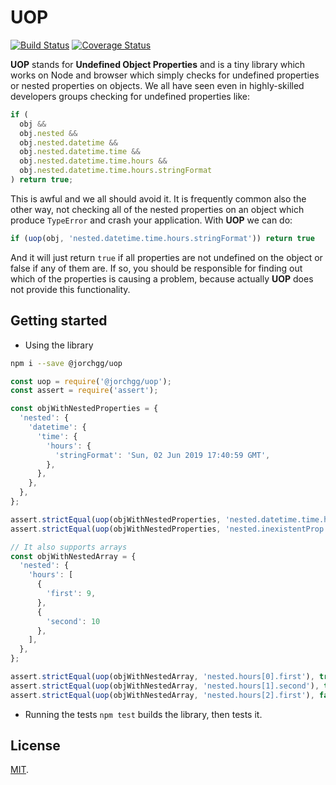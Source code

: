# UOP

[![Build Status](https://travis-ci.org/jorchg/uop.svg?branch=master)](https://travis-ci.org/jorchg/uop)
[![Coverage Status](https://coveralls.io/repos/github/jorchg/uop/badge.svg?branch=master)](https://coveralls.io/github/jorchg/uop?branch=master)

**UOP** stands for **Undefined Object Properties** and is a tiny library which works on Node and browser which simply checks for undefined properties or nested properties on objects. We all have seen even in highly-skilled developers groups checking for undefined properties like:

```js
if (
  obj &&
  obj.nested &&
  obj.nested.datetime &&
  obj.nested.datetime.time &&
  obj.nested.datetime.time.hours &&
  obj.nested.datetime.time.hours.stringFormat
) return true;
```

This is awful and we all should avoid it. It is frequently common also the other way, not checking all of the nested properties on an object which produce `TypeError` and crash your application. With **UOP** we can do:

```js
if (uop(obj, 'nested.datetime.time.hours.stringFormat')) return true
```
And it will just return `true` if all properties are not undefined on the object or false if any of them are. If so, you should be responsible for finding out which of the properties is causing a problem, because actually **UOP** does not provide this functionality.

## Getting started
- Using the library
```bash
npm i --save @jorchgg/uop
```
```js
const uop = require('@jorchgg/uop');
const assert = require('assert');

const objWithNestedProperties = {
  'nested': {
    'datetime': {
      'time': {
        'hours': {
          'stringFormat': 'Sun, 02 Jun 2019 17:40:59 GMT',
        },
      },
    }, 
  },
};

assert.strictEqual(uop(objWithNestedProperties, 'nested.datetime.time.hours.stringFormat'), true);
assert.strictEqual(uop(objWithNestedProperties, 'nested.inexistentProp.time.hours.stringFormat'), false);

// It also supports arrays
const objWithNestedArray = {
  'nested': {
    'hours': [
      {
        'first': 9,
      },
      {
        'second': 10
      },
    ],
  },
};

assert.strictEqual(uop(objWithNestedArray, 'nested.hours[0].first'), true);
assert.strictEqual(uop(objWithNestedArray, 'nested.hours[1].second'), true);
assert.strictEqual(uop(objWithNestedArray, 'nested.hours[2].first'), false);
```

- Running the tests
`npm test` builds the library, then tests it.

## License

[MIT](LICENSE).
